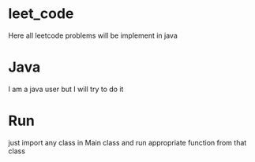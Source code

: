 # leet_code
Here all leetcode problems will be implement in java

# Java
I am a java user but I will try to do it

# Run

just import any class in Main class and run appropriate function from that class
